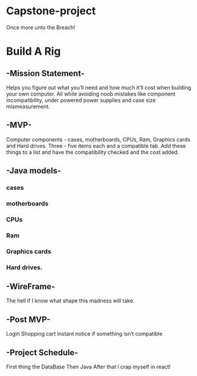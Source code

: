 # Capstone-project
Once more unto the Breach! 
# Build A Rig
## -Mission Statement-
Helps you figure out what you’ll need and how much it’ll cost when building your own computer. All while avoiding noob mistakes like component incompatibility, under powered power supplies and case size mismeasurement. 

## -MVP-
Computer components - cases, motherboards, CPUs, Ram, Graphics cards and Hard drives. Three - five items each and a compatible tab. Add these things to a list and have the compatibility checked and the cost added.

## -Java models-
### cases 
### motherboards 
### CPUs 
### Ram 
### Graphics cards 
### Hard drives.

## -WireFrame-
The hell if I know what shape this madness will take.

## -Post MVP-
Login 
Shopping cart
Instant notice if something isn’t compatible 

## -Project Schedule-
First thing the DataBase 
Then Java 
After that I crap myself in react! 
